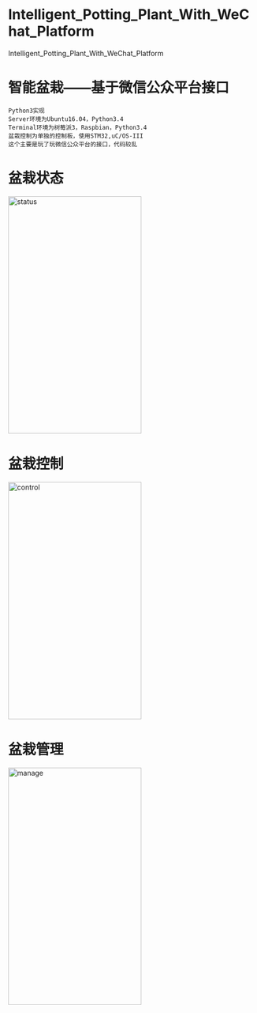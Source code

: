 # Intelligent_Potting_Plant_With_WeChat_Platform
Intelligent_Potting_Plant_With_WeChat_Platform

# 智能盆栽——基于微信公众平台接口
    Python3实现
    Server环境为Ubuntu16.04，Python3.4
    Terminal环境为树莓派3，Raspbian，Python3.4
    盆栽控制为单独的控制板，使用STM32,uC/OS-III
    这个主要是玩了玩微信公众平台的接口，代码较乱


# 盆栽状态
<img src="https://github.com/Higor777/Intelligent_Potting_Plant_With_WeChat_Platform/blob/master/status.png" width="270"  height="480" alt="status"/>

# 盆栽控制
<img src="https://github.com/Higor777/Intelligent_Potting_Plant_With_WeChat_Platform/blob/master/control.png" width="270"  height="480" alt="control"/>

# 盆栽管理
<img src="https://github.com/Higor777/Intelligent_Potting_Plant_With_WeChat_Platform/blob/master/manage.png" width="270"  height="480" alt="manage"/>

